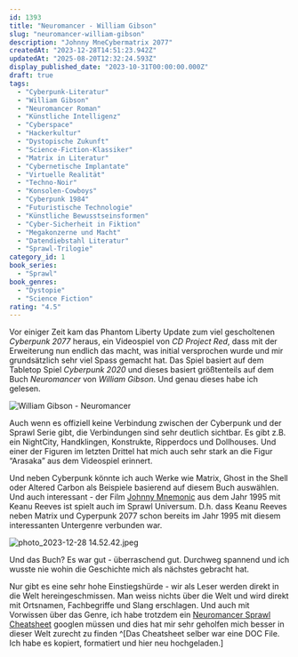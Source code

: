 ```yaml
---
id: 1393
title: "Neuromancer - William Gibson"
slug: "neuromancer-william-gibson"
description: "Johnny MneCybermatrix 2077"
createdAt: "2023-12-28T14:51:23.942Z"
updatedAt: "2025-08-20T12:32:24.593Z"
display_published_date: "2023-10-31T00:00:00.000Z"
draft: true
tags:
  - "Cyberpunk-Literatur"
  - "William Gibson"
  - "Neuromancer Roman"
  - "Künstliche Intelligenz"
  - "Cyberspace"
  - "Hackerkultur"
  - "Dystopische Zukunft"
  - "Science-Fiction-Klassiker"
  - "Matrix in Literatur"
  - "Cybernetische Implantate"
  - "Virtuelle Realität"
  - "Techno-Noir"
  - "Konsolen-Cowboys"
  - "Cyberpunk 1984"
  - "Futuristische Technologie"
  - "Künstliche Bewusstseinsformen"
  - "Cyber-Sicherheit in Fiktion"
  - "Megakonzerne und Macht"
  - "Datendiebstahl Literatur"
  - "Sprawl-Trilogie"
category_id: 1
book_series:
  - "Sprawl"
book_genres:
  - "Dystopie"
  - "Science Fiction"
rating: "4.5"
---
```


Vor einiger Zeit kam das Phantom Liberty Update zum viel gescholtenen *Cyberpunk 2077* heraus, ein Videospiel von *CD Project Red*, dass mit der Erweiterung nun endlich das macht, was initial versprochen wurde und mir grundsätzlich sehr viel Spass gemacht hat. Das Spiel basiert auf dem Tabletop Spiel *Cyberpunk 2020* und dieses basiert größtenteils auf dem Buch *Neuromancer* von *William Gibson*. Und genau dieses habe ich gelesen. 

![William Gibson - Neuromancer](https://res.cloudinary.com/dlsll9dkn/image/upload/v1703771637/william_gibson_neuromancer_sprawl_cover_3b8eb48997.jpg)

<!--more-->

Auch wenn es offiziell keine Verbindung zwischen der Cyberpunk und der Sprawl Serie gibt, die Verbindungen sind sehr deutlich sichtbar. Es gibt z.B. ein NightCity, Handklingen, Konstrukte, Ripperdocs und Dollhouses. Und einer der Figuren im letzten Drittel hat mich auch sehr stark an die Figur “Arasaka” aus dem Videospiel erinnert. 

Und neben Cyberpunk könnte ich auch Werke wie Matrix, Ghost in the Shell oder Altered Carbon als Beispiele basierend auf diesem Buch auswählen. Und auch interessant - der Film [Johnny Mnemonic](https://en.wikipedia.org/wiki/Johnny_Mnemonic_(film)) aus dem Jahr 1995 mit Keanu Reeves ist spielt auch im Sprawl Universum. D.h. dass Keanu Reeves neben Matrix und Cyperpunk 2077 schon bereits im Jahr 1995 mit diesem interessanten Untergenre verbunden war. 


![photo_2023-12-28 14.52.42.jpeg](https://res.cloudinary.com/dlsll9dkn/image/upload/v1703771637/photo_2023_12_28_14_52_42_7e91f29db5.jpg)

Und das Buch? Es war gut - überraschend gut. Durchweg spannend und ich wusste nie wohin die Geschichte mich als nächstes gebracht hat. 

Nur gibt es eine sehr hohe Einstiegshürde - wir als Leser werden direkt in die Welt hereingeschmissen.  Man weiss nichts über die Welt und wird direkt mit Ortsnamen, Fachbegriffe und Slang erschlagen. Und auch mit Vorwissen über das Genre, ich habe trotzdem ein [Neuromancer Sprawl Cheatsheet](https://www.flore.nz/series/sprawl-neuromancer-cheatsheet-character-places-overview/) googlen müssen und dies hat mir sehr geholfen mich besser in dieser Welt zurecht zu finden ^[Das Cheatsheet selber war eine DOC File. Ich habe es kopiert, formatiert und hier neu hochgeladen.]